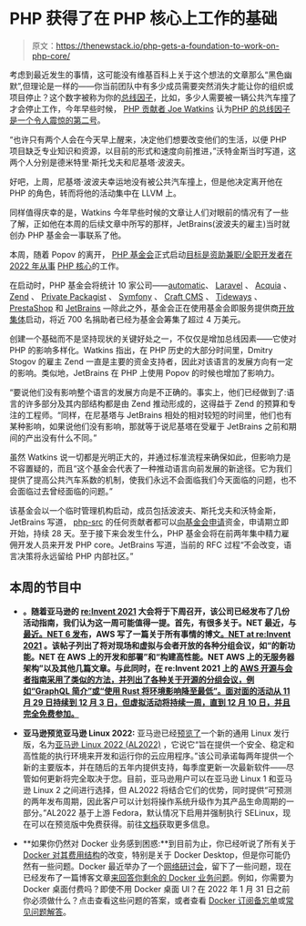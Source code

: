 # PHP 获得了在 PHP 核心上工作的基础

> 原文：<https://thenewstack.io/php-gets-a-foundation-to-work-on-php-core/>

考虑到最近发生的事情，这可能没有维基百科上关于这个想法的文章那么“黑色幽默”,但理论是一样的——你当前团队中有多少成员需要突然消失才能让你的组织或项目停止？这个数字被称为你的[总线因子](https://en.wikipedia.org/wiki/Bus_factor)，比如，多少人需要被一辆公共汽车撞了才会停止工作，今年早些时候， [PHP 贡献者 Joe Watkins](https://github.com/krakjoe) 认为[PHP 的总线因子是一个令人震惊的第二号](https://blog.krakjoe.ninja/2021/05/avoiding-busses.html)。

“也许只有两个人会在今天早上醒来，决定他们想要改变他们的生活，以便 PHP 项目缺乏专业知识和资源，以目前的形式和速度向前推进，”沃特金斯当时写道，这两个人分别是德米特里·斯托戈夫和尼基塔·波波夫。

好吧，上周，尼基塔·波波夫幸运地没有被公共汽车撞上，但是他决定离开他在 PHP 的角色，转而将他的活动集中在 LLVM 上。

同样值得庆幸的是，Watkins 今年早些时候的文章让人们对眼前的情况有了一些了解，正如他在本周的后续文章中所写的那样，JetBrains(波波夫的雇主)当时就创办 PHP 基金会一事联系了他。

本周，随着 Popov 的离开， [PHP 基金会](https://opencollective.com/phpfoundation)正式启动[目标是资助兼职/全职开发者在 2022 年从事](https://blog.jetbrains.com/phpstorm/2021/11/the-php-foundation/) [PHP 核心](https://github.com/php/php-src)的工作。

在启动时，PHP 基金会将统计 10 家公司——[automatic](https://automattic.com/)、 [Laravel](https://laravel.com/) 、 [Acquia](https://www.acquia.com/) 、 [Zend](https://www.zend.com/) 、 [Private Packagist](https://packagist.com/) 、 [Symfony](https://symfony.com/) 、 [Craft CMS](https://craftcms.com/) 、 [Tideways](https://tideways.com/) 、 [PrestaShop](https://www.prestashop.com/) 和 [JetBrains](https://www.jetbrains.com/) —除此之外，基金会正在使用基金会即服务提供商[开放集体](https://opencollective.com/)启动，将近 700 名捐助者已经为基金会筹集了超过 4 万美元。

创建一个基础而不是坚持现状的关键好处之一，不仅仅是增加总线因素——它使对 PHP 的影响多样化。Watkins 指出，在 PHP 历史的大部分时间里，Dmitry Stogov 的雇主 Zend 一直是主要的资金支持者，因此对该语言的发展方向有一定的影响。类似地，JetBrains 在 PHP 上使用 Popov 的时候也增加了影响力。

“要说他们没有影响整个语言的发展方向是不正确的。事实上，他们已经做到了:语言的许多部分及其内部结构都是由 Zend 推动形成的，这得益于 Zend 的预算和专注的工程师。“同样，在尼基塔与 JetBrains 相处的相对较短的时间里，他们也有某种影响，如果说他们没有影响，那就等于说尼基塔在受雇于 JetBrains 之前和期间的产出没有什么不同。”

虽然 Watkins 说一切都是光明正大的，并通过标准流程来确保如此，但影响力是不容置疑的，而且“这个基金会代表了一种推动语言向前发展的新途径。它为我们提供了提高公共汽车系数的机制，使我们永远不会面临我们今天面临的问题，也不会面临过去曾经面临的问题。”

该基金会以一个临时管理机构启动，成员包括波波夫、斯托戈夫和沃特金斯，JetBrains 写道， [php-src](https://github.com/php/php-src) 的任何贡献者都可以[向基金会申请](https://forms.gle/mk52v6FphaYr6yMS8)资金，申请期立即开始，持续 28 天。至于接下来会发生什么，PHP 基金会将在前两年集中精力雇佣开发人员来开发 PHP core。JetBrains 写道，当前的 RFC 过程“不会改变，语言决策将永远留给 PHP 内部社区。”

## 本周的节目中

*   **。随着亚马逊的 [re:Invent 2021](https://reinvent.awsevents.com/) 大会将于下周召开，该公司已经发布了几份活动指南，我们认为这一周可能值得一提。首先，有很多关于。NET 最近，与[最近。NET 6 发布](https://thenewstack.io/visual-studio-2022-and-net-6-finally-arrive/)，AWS 写了一篇关于所有事情的博文[。NET at re:Invent 2021](https://aws.amazon.com/blogs/developer/net-at-reinvent-2021/) 。该帖子列出了将对现场和虚拟与会者开放的各种分组会议，如“的新功能。NET 在 AWS 上的开发和部署”和“构建高性能。NET AWS 上的无服务器架构”以及其他几篇文章。与此同时，在 re:Invent 2021 上的 [AWS 开源与会者指南采用了类似的方法，并列出了各种关于开源的分组会议，例如“GraphQL 简介”或“使用 Rust 将环境影响降至最低”。面对面的活动从 11 月 29 日持续到 12 月 3 日，但虚拟活动将持续一周，直到 12 月 10 日，并且完全免费参加。](https://aws.amazon.com/blogs/opensource/aws-attendee-guide-for-open-source-at-reinvent-2021/)**

*   **亚马逊预览亚马逊 Linux 2022:** 亚马逊已经[预览了](https://aws.amazon.com/about-aws/whats-new/2021/11/preview-amazon-linux-2022/)一个新的通用 Linux 发行版，名为[亚马逊 Linux 2022 (AL2022)](https://aws.amazon.com/linux/amazon-linux-2022/) ，它说它“旨在提供一个安全、稳定和高性能的执行环境来开发和运行你的云应用程序。”该公司承诺每两年提供一个新的主要版本，并在随后的五年内提供支持，每季度更新一次最新软件——尽管如何更新将完全取决于您。目前，亚马逊用户可以在亚马逊 Linux 1 和亚马逊 Linux 2 之间进行选择，但 AL2022 将结合它们的优势，同时提供“可预测的两年发布周期，因此客户可以计划将操作系统升级作为其产品生命周期的一部分。”AL2022 基于上游 Fedora，默认情况下启用并强制执行 SELinux，现在可以在预览版中免费获得。前往[文档](https://docs.aws.amazon.com/linux/al2022/ug/)获取更多信息。
*   **如果你仍然对 Docker 业务感到困惑:**到目前为止，你已经听说了所有关于 [Docker 对其费用结构](https://thenewstack.io/docker-defends-desktop-pricing-says-support-led-to-faster-features/)的改变，特别是关于 Docker Desktop，但是你可能仍然有一些问题。Docker 最近举办了一个[网络研讨会](https://www.docker.com/events/webinars/management-security-at-scale-docker-business)，留下了一些问题，现在已经发布了一篇博客文章[来回答你剩余的 Docker 业务问题](https://www.docker.com/blog/your-docker-business-questions-answered/)。例如，你需要为 Docker 桌面付费吗？即使不用 Docker 桌面 UI？在 2022 年 1 月 31 日之前你必须做什么？点击查看这些问题的答案，或者查看 [Docker 订阅备忘单](https://www.docker.com/sites/default/files/d8/2021-11/Docker__Which_Subscription_Is_Right_For_You_111721_V5.pdf?utm_campaign=2021-11-16-pricing-cheat-sheet&utm_medium=blog&utm_source=cheat-sheet)或[常见问题解答](https://www.docker.com/pricing/faq)。

<svg xmlns:xlink="http://www.w3.org/1999/xlink" viewBox="0 0 68 31" version="1.1"><title>Group</title> <desc>Created with Sketch.</desc></svg>